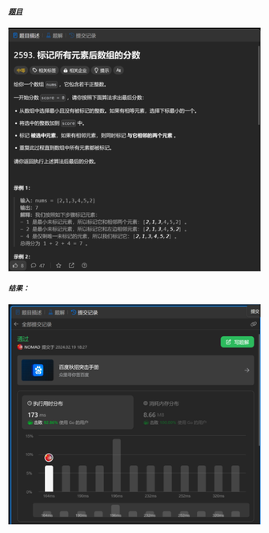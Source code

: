 ##### [题目](https://leetcode.cn/problems/find-score-of-an-array-after-marking-all-elements/description/)
![pic](img.png)
##### 结果：
![pic](result.png)